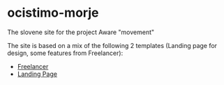 ocistimo-morje
==============

The slovene site for the project Aware "movement"

The site is based on a mix of the following 2 templates (Landing page for design, some features from Freelancer):

* [Freelancer](http://startbootstrap.com/freelancer)
* [Landing Page](http://startbootstrap.com/landing-page)
